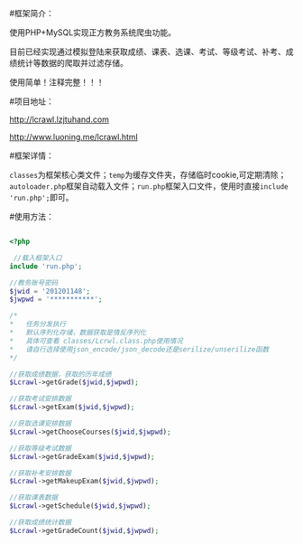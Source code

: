 #框架简介：


使用PHP+MySQL实现正方教务系统爬虫功能。


目前已经实现通过模拟登陆来获取成绩、课表、选课、考试、等级考试、补考、成绩统计等数据的爬取并过滤存储。


使用简单！注释完整！！！

#项目地址：

http://lcrawl.lzjtuhand.com

http://www.luoning.me/lcrawl.html

#框架详情：

<code>classes</code>为框架核心类文件；<code>temp</code>为缓存文件夹，存储临时cookie,可定期清除；
<code>autoloader.php</code>框架自动载入文件；<code>run.php</code>框架入口文件，使用时直接<code>include 'run.php';</code>即可。

#使用方法：

```php

<?php

 //载入框架入口 
include 'run.php';

//教务账号密码
$jwid = '201201148';
$jwpwd = '***********';

/*
*   任务分发执行
*   默认序列化存储，数据获取是情反序列化
*   具体可查看 classes/Lcrwl.class.php使用情况
*   请自行选择使用json_encode/json_decode还是serilize/unserilize函数
*/

//获取成绩数据，获取的历年成绩
$Lcrawl->getGrade($jwid,$jwpwd);

//获取考试安排数据
$Lcrawl->getExam($jwid,$jwpwd);

//获取选课安排数据
$Lcrawl->getChooseCourses($jwid,$jwpwd);

//获取等级考试数据
$Lcrawl->getGradeExam($jwid,$jwpwd);

//获取补考安排数据
$Lcrawl->getMakeupExam($jwid,$jwpwd);

//获取课表数据
$Lcrawl->getSchedule($jwid,$jwpwd);

//获取成绩统计数据
$Lcrawl->getGradeCount($jwid,$jwpwd);
```